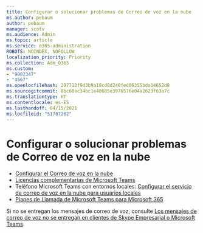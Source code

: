 ```yaml
---
title: Configurar o solucionar problemas de Correo de voz en la nube
ms.author: pebaum
author: pebaum
manager: scotv
ms.audience: Admin
ms.topic: article
ms.service: o365-administration
ROBOTS: NOINDEX, NOFOLLOW
localization_priority: Priority
ms.collection: Adm_O365
ms.custom:
- "9002347"
- "4567"
ms.openlocfilehash: 207713f9d3b9a18cd8d240fed06355bda14652d8
ms.sourcegitcommit: 8bc60ec34bc1e40685e3976576e04a2623f63a7c
ms.translationtype: HT
ms.contentlocale: es-ES
ms.lasthandoff: 04/15/2021
ms.locfileid: "51787262"
---
```

# <a name="set-up-or-troubleshoot-cloud-voicemail"></a>Configurar o solucionar problemas de Correo de voz en la nube

- [Configurar el Correo de voz en la nube](https://docs.microsoft.com/microsoftteams/set-up-phone-system-voicemail) 
- [Licencias complementarias de Microsoft Teams](https://docs.microsoft.com/microsoftteams/teams-add-on-licensing/microsoft-teams-add-on-licensing) 
- Teléfono Microsoft Teams con entornos locales: [Configurar el servicio de correo de voz en la nube para usuarios locales](https://docs.microsoft.com/skypeforbusiness/hybrid/configure-cloud-voicemail) 
- [Planes de Llamada de Microsoft Teams para Microsoft 365](https://docs.microsoft.com//microsoftteams/calling-plans-for-office-365) 

Si no se entregan los mensajes de correo de voz, consulte [Los mensajes de correo de voz no se entregan en clientes de Skype Empresarial o Microsoft Teams](https://docs.microsoft.com/SkypeForBusiness/troubleshoot/hybrid-phone-system/voicemails-not-delivered).